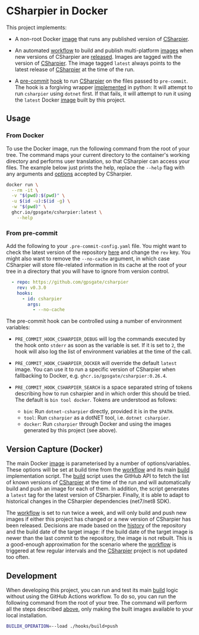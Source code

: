 # CSharpier in Docker

This project implements:
+ A non-root Docker [image] that runs any published version of [CSharpier].
+ An automated [workflow] to build and publish multi-platform [images] when new
  versions of CSharpier are [released](#version-capture). Images are tagged with
  the version of [CSharpier]. The image tagged `latest` always points to the
  latest release of [CSharpier] at the time of the run.
+ A [pre-commit] [hook] to run [CSharpier] on the files passed to `pre-commit`.
  The hook is a forgiving wrapper [implemented] in python: It will attempt to
  run `csharpier` using `dotnet` first. If that fails, it will attempt to run it
  using the `latest` Docker [image][images] built by this project.

  [image]: ./Dockerfile
  [CSharpier]: https://github.com/belav/csharpier
  [workflow]: ./.github/workflows/csharpier.yml
  [images]: https://github.com/gpsgate/csharpier/pkgs/container/csharpier
  [pre-commit]: https://pre-commit.com/
  [hook]: ./.pre-commit-hooks.yaml
  [implemented]: ./pre_commit_hooks/csharpier.py

## Usage

### From Docker

To use the Docker image, run the following command from the root of your tree.
The command maps your current directory to the container's working directory and
performs user translation, so that CSharpier can access your files. The example
below just prints the help, replace the `--help` flag with any arguments and
[options] accepted by CSharpier.

```bash
docker run \
  --rm -it \
  -v "$(pwd):$(pwd)" \
  -u $(id -u):$(id -g) \
  -w "$(pwd)" \
  ghcr.io/gpsgate/csharpier:latest \
    --help
```

  [options]: https://csharpier.com/docs/CLI#command-line-options

### From pre-commit

Add the following to your `.pre-commit-config.yaml` file. You might want to
check the latest version of the repository [here][history] and change the `rev`
key. You might also want to remove the `--no-cache` argument, in which case
CSharpier will store file-related information in its cache at the root of your
tree in a directory that you will have to ignore from version control.

```yaml
  - repo: https://github.com/gpsgate/csharpier
    rev: v0.3.0
    hooks:
      - id: csharpier
        args:
          - --no-cache
```

The pre-commit hook can be controlled using a number of environment variables:

+ `PRE_COMMIT_HOOK_CSHARPIER_DEBUG` will log the commands executed by the hook
  onto `stderr` as soon as the variable is set. If it is set to `2`, the hook
  will also log the list of environment variables at the time of the call.
+ `PRE_COMMIT_HOOK_CSHARPIER_DOCKER` will override the default `latest` image.
  You can use it to run a specific version of CSharpier when fallbacking to
  Docker, e.g. `ghcr.io/gpsgate/csharpier:0.26.4`.
+ `PRE_COMMIT_HOOK_CSHARPIER_SEARCH` is a space separated string of tokens
  describing how to run csharpier and in which order this should be tried. The
  default is `bin tool docker`. Tokens are understood as follows:
  + `bin`: Run `dotnet-csharpier` directly, provided it is in the `$PATH`.
  + `tool`: Run `csharpier` as a dotNET tool, i.e. `dotnet csharpier`.
  + `docker`: Run `csharpier` through Docker and using the images generated by
    this project (see above).

  [history]: https://github.com/gpsgate/csharpier/commits/main

## Version Capture (Docker)

The main Docker [image] is parameterised by a number of options/variables. These
options will be set at build time from the [workflow] and its main [build]
implementation script. The [build] script uses the GitHub API to fetch the list
of known versions of [CSharpier] at the time of the run and will automatically
build and push an image for each of them. In addition, the script generates a
`latest` tag for the latest version of CSharpier. Finally, it is able to adapt
to historical changes in the CSharpier dependencies (net7/net8 SDK).

The [workflow] is set to run twice a week, and will only build and push new
images if either this project has changed or a new version of CSharpier has been
released. Decisions are made based on the [history] of the repository and the
build date of the target image: if the build date of the target image is newer
than the last commit to the repository, the image is not rebuilt. This is a
good-enough approximation for the scenario where the [workflow] is triggered at
few regular intervals and the [CSharpier] project is not updated too often.

  [build]: ./hooks/build+push
  [history]: https://github.com/gpsgate/csharpier/commits/main

## Development

When developing this project, you can run and test its main [build] logic
without using the GitHub Actions workflow. To do so, you can run the following
command from the root of your tree. The command will perform all the steps
described [above](#version-capture), only making the built images available to
your local installation.

```bash
BUILDX_OPERATION=--load ./hooks/build+push
```
